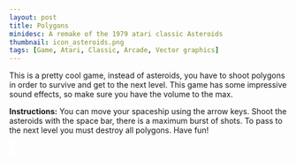 ```yaml
---
layout: post
title: Polygons
minidesc: A remake of the 1979 atari classic Asteroids
thumbnail: icon_asteroids.png
tags: [Game, Atari, Classic, Arcade, Vector graphics]
---
```


This is a pretty cool game, instead of asteroids, you have to shoot polygons in order to survive and get to the next level.
This game has some impressive sound effects, so make sure you have the volume to the max.

**Instructions:**
You can move your spaceship using the arrow keys. Shoot the asteroids with the space bar, there is a maximum burst of shots.
To pass to the next level you must destroy all polygons. Have fun!

<canvas id="gc" width="800" height="600" style="border: 5px solid white;"></canvas>
<script src="/assets/js/asteroids.js"></script>
